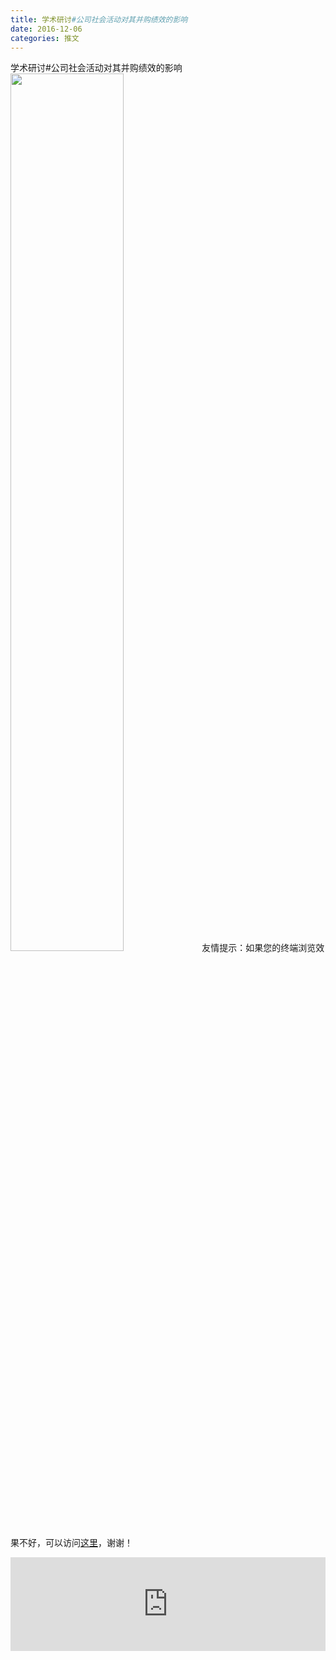 ```yaml
---
title: 学术研讨#公司社会活动对其并购绩效的影响
date: 2016-12-06
categories: 推文
---
```

学术研讨#公司社会活动对其并购绩效的影响
<img src="http://mmbiz.qpic.cn/mmbiz_jpg/ACviaWTBFxhZndv7SibW2Vk22LM0NfhXz85jYbBaeksibLHcBabACaHrgDXqiaymd3UBJNUrzLBpoc94bQ2HY3OE5g/0?wx_fmt.jpeg" style="width: 60%; height: auto;"/><!--more-->
友情提示：如果您的终端浏览效果不好，可以访问[这里](https://stata-club.github.io/stata_article/2016-12-06.html)，谢谢！
<iframe src="https://stata-club.github.io/stata_article/2016-12-06.html" id="iframepage" frameborder="0" scrolling="no" marginheight="0" marginwidth="0" width="100%" onLoad="iFrameHeight()"></iframe>
<script type="text/javascript" language="javascript">
function iFrameHeight() {
var ifm= document.getElementById("iframepage");
var subWeb = document.frames ? document.frames["iframepage"].document : ifm.contentDocument;   
if(ifm != null && subWeb != null) {
 ifm.height = subWeb.body.scrollHeight;
} 
} 
</script> 